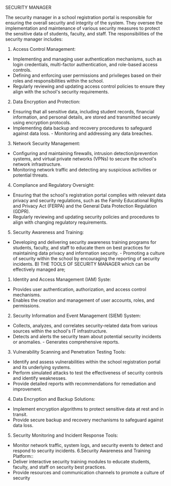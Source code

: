 SECURITY MANAGER

The security manager in a school registration portal is responsible for ensuring the overall security and integrity of the system. They oversee the implementation and maintenance of various security measures to protect the sensitive data of students, faculty, and staff. The responsibilities of the security manager includes:
1. Access Control Management:
- Implementing and managing user authentication mechanisms, such as login credentials,
multi-factor authentication, and role-based access controls.
- Defining and enforcing user permissions and privileges based on their roles and
responsibilities within the school.
- Regularly reviewing and updating access control policies to ensure they align with the
school's security requirements.
2. Data Encryption and Protection:
- Ensuring that all sensitive data, including student records, financial information, and
personal details, are stored and transmitted securely using encryption protocols.
- Implementing data backup and recovery procedures to safeguard against data loss. - Monitoring and addressing any data breaches.
3. Network Security Management:
- Configuring and maintaining firewalls, intrusion detection/prevention systems, and virtual
private networks (VPNs) to secure the school's network infrastructure.
- Monitoring network traffic and detecting any suspicious activities or potential threats.
4. Compliance and Regulatory Oversight:
- Ensuring that the school's registration portal complies with relevant data privacy and
security regulations, such as the Family Educational Rights and Privacy Act (FERPA) and the General Data Protection Regulation (GDPR).
- Regularly reviewing and updating security policies and procedures to align with changing regulatory requirements.
5. Security Awareness and Training:
- Developing and delivering security awareness training programs for students, faculty, and
staff to educate them on best practices for maintaining data privacy and information security. - Promoting a culture of security within the school by encouraging the reporting of security
incidents.
B) THE TOOLS OF SECURITY MANAGER which can be effectively managed are;
1. Identity and Access Management (IAM) Syste:
- Provides user authentication, authorization, and access control mechanisms.
- Enables the creation and management of user accounts, roles, and permissions.
2. Security Information and Event Management (SIEM) System:
- Collects, analyzes, and correlates security-related data from various sources within the
school's IT infrastructure.
 - Detects and alerts the security team about potential security incidents or anomalies. - Generates comprehensive reports.
3. Vulnerability Scanning and Penetration Testing Tools:
- Identify and assess vulnerabilities within the school registration portal and its underlying
systems.
- Perform simulated attacks to test the effectiveness of security controls and identify
weaknesses.
- Provide detailed reports with recommendations for remediation and improvement.
4. Data Encryption and Backup Solutions:
- Implement encryption algorithms to protect sensitive data at rest and in transit.
- Provide secure backup and recovery mechanisms to safeguard against data loss.
5. Security Monitoring and Incident Response Tools:
- Monitor network traffic, system logs, and security events to detect and respond to
security incidents.
6.Security Awareness and Training Platform::
- Deliver interactive security training modules to educate students, faculty, and staff on
security best practices.
- Provide resources and communication channels to promote a culture of security
